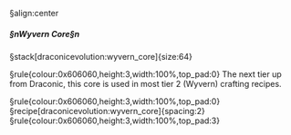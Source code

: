 §align:center
##### §nWyvern Core§n

§stack[draconicevolution:wyvern_core]{size:64}

§rule{colour:0x606060,height:3,width:100%,top_pad:0}
The next tier up from Draconic, this core is used in most tier 2 (Wyvern) crafting recipes.

§rule{colour:0x606060,height:3,width:100%,top_pad:0}
§recipe[draconicevolution:wyvern_core]{spacing:2}
§rule{colour:0x606060,height:3,width:100%,top_pad:3}